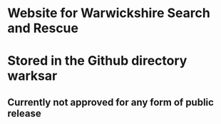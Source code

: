 # Website for Warwickshire Search and Rescue

# Stored in the Github directory warksar

## Currently not approved for any form of public release